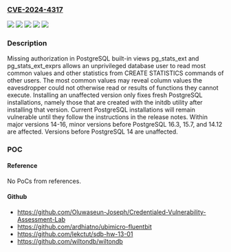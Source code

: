 ### [CVE-2024-4317](https://cve.mitre.org/cgi-bin/cvename.cgi?name=CVE-2024-4317)
![](https://img.shields.io/static/v1?label=Product&message=PostgreSQL&color=blue)
![](https://img.shields.io/static/v1?label=Version&message=14%20&color=brightgreen)
![](https://img.shields.io/static/v1?label=Version&message=15%20&color=brightgreen)
![](https://img.shields.io/static/v1?label=Version&message=16%20&color=brightgreen)
![](https://img.shields.io/static/v1?label=Vulnerability&message=Missing%20Authorization&color=brightgreen)

### Description

Missing authorization in PostgreSQL built-in views pg_stats_ext and pg_stats_ext_exprs allows an unprivileged database user to read most common values and other statistics from CREATE STATISTICS commands of other users. The most common values may reveal column values the eavesdropper could not otherwise read or results of functions they cannot execute. Installing an unaffected version only fixes fresh PostgreSQL installations, namely those that are created with the initdb utility after installing that version. Current PostgreSQL installations will remain vulnerable until they follow the instructions in the release notes. Within major versions 14-16, minor versions before PostgreSQL 16.3, 15.7, and 14.12 are affected. Versions before PostgreSQL 14 are unaffected.

### POC

#### Reference
No PoCs from references.

#### Github
- https://github.com/Oluwaseun-Joseph/Credentialed-Vulnerability-Assessment-Lab
- https://github.com/ardhiatno/ubimicro-fluentbit
- https://github.com/lekctut/sdb-hw-13-01
- https://github.com/wiltondb/wiltondb

